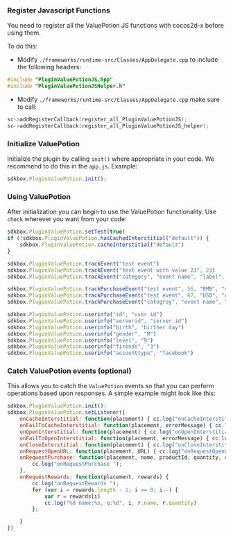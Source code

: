 ### Register Javascript Functions
You need to register all the ValuePotion JS functions with cocos2d-x before using them.

To do this:
* Modify `./frameworks/runtime-src/Classes/AppDelegate.cpp` to include the following headers:
```cpp
#include "PluginValuePotionJS.hpp"
#include "PluginValuePotionJSHelper.h"
```

* Modify `./frameworks/runtime-src/Classes/AppDelegate.cpp` make sure to call:
```cpp
sc->addRegisterCallback(register_all_PluginValuePotionJS);
sc->addRegisterCallback(register_all_PluginValuePotionJS_helper);
```

### Initialize ValuePotion
Initialize the plugin by calling `init()` where appropriate in your code. We
recommend to do this in the `app.js`. Example:
```javascript
sdkbox.PluginValuePotion.init();
```

### Using ValuePotion
After initialization you can begin to use the ValuePotion functionality. Use `check` wherever you want from your code:
```javascript
sdkbox.PluginValuePotion.setTest(true)
if (!sdkbox.PluginValuePotion.hasCachedInterstitial("default")) {
    sdkbox.PluginValuePotion.cacheInterstitial("default")
}

sdkbox.PluginValuePotion.trackEvent("test event")
sdkbox.PluginValuePotion.trackEvent("test event with value 23", 23)
sdkbox.PluginValuePotion.trackEvent("category", "event name", "label", 45)

sdkbox.PluginValuePotion.trackPurchaseEvent("test event", 56, "RMB", "order id", "product id")
sdkbox.PluginValuePotion.trackPurchaseEvent("test event", 67, "USD", "order id", "product id", "campaign id", "content id")
sdkbox.PluginValuePotion.trackPurchaseEvent("categroy", "event name", "label", 78, "ILY", "order id", "product id", "campaign id", "content id");

sdkbox.PluginValuePotion.userinfo("id", "user id")
sdkbox.PluginValuePotion.userinfo("serverid", "server id")
sdkbox.PluginValuePotion.userinfo("birth", "birther day")
sdkbox.PluginValuePotion.userinfo("gender", "M")
sdkbox.PluginValuePotion.userinfo("level", "9")
sdkbox.PluginValuePotion.userinfo("firends", "3")
sdkbox.PluginValuePotion.userinfo("accounttype", "facebook")
```

### Catch ValuePotion events (optional)
This allows you to catch the `ValuePotion` events so that you can perform operations based upon responses. A simple example might look like this:
```javascript
sdkbox.PluginValuePotion.init();
sdkbox.PluginValuePotion.setListener({
    onCacheInterstitial: function(placement) { cc.log("onCacheInterstitial ") },
    onFailToCacheInterstitial: function(placement, errorMessage) { cc.log("onFailToCacheInterstitial ") },
    onOpenInterstitial: function(placement) { cc.log("onOpenInterstitial ") },
    onFailToOpenInterstitial: function(placement, errorMessage) { cc.log("onFailToOpenInterstitial ") },
    onCloseInterstitial: function(placement) { cc.log("onCloseInterstitial ") },
    onRequestOpenURL: function(placement, URL) { cc.log("onRequestOpenURL ") },
    onRequestPurchase: function(placement, name, productId, quantity, campaignId, contentId) {
        cc.log("onRequestPurchase ");
    },
    onRequestRewards: function(placement, rewards) {
        cc.log("onRequestRewards ");
        for (var i = rewards.length - 1; i >= 0; i--) {
            var r = rewards[i]
            cc.log("%d name:%s, q:%d", i, r.name, r.quantity)
        };

    }
})


```
